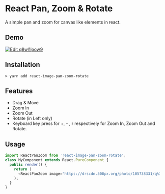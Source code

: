 # React Pan, Zoom & Rotate

A simple pan and zoom for canvas like elements in react.

## Demo

[![Edit q8wl1joow9](https://codesandbox.io/static/img/play-codesandbox.svg)](https://codesandbox.io/s/n1rv671pkj)

## Installation

```
> yarn add react-image-pan-zoom-rotate
```

## Features
- Drag & Move
- Zoom In 
- Zoom Out
- Rotate (in Left only) 
- Keyboard key press for  +, - , r respectively for Zoom In, Zoom Out and Rotate.


## Usage

```typescript
import ReactPanZoom from 'react-image-pan-zoom-rotate';
class MyComponent extends React.PureComponent {
  public render() {
    return (
      <ReactPanZoom image="https://drscdn.500px.org/photo/105738331/q%3D80_m%3D2000/v2?webp=true&sig=538a4f76f4966c84acb01426bb4a4a5e4a85b72a2c3bd64973d3a369f9653007" alt="document image"/>
    );
  }
}
```
